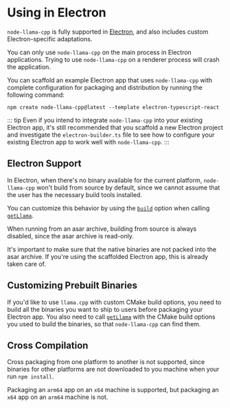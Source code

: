 # Using in Electron
`node-llama-cpp` is fully supported in [Electron](https://www.electronjs.org), and also includes custom Electron-specific adaptations.

You can only use `node-llama-cpp` on the main process in Electron applications.
Trying to use `node-llama-cpp` on a renderer process will crash the application.

You can scaffold an example Electron app that uses `node-llama-cpp` with complete configuration for packaging and distribution by running the following command:
```shell
npm create node-llama-cpp@latest --template electron-typescript-react
```

::: tip
Even if you intend to integrate `node-llama-cpp` into your existing Electron app,
it's still recommended that you scaffold a new Electron project and investigate the `electron-builder.ts` file
to see how to configure your existing Electron app to work well with `node-llama-cpp`.
:::

## Electron Support
In Electron, when there's no binary available for the current platform,
`node-llama-cpp` won't build from source by default,
since we cannot assume that the user has the necessary build tools installed.

You can customize this behavior by using the [`build`](../api/type-aliases/LlamaOptions.md#build) option when calling [`getLlama`](../api/functions/getLlama.md).

When running from an asar archive, building from source is always disabled, since the asar archive is read-only.

It's important to make sure that the native binaries are not packed into the asar archive.
If you're using the scaffolded Electron app, this is already taken care of.

## Customizing Prebuilt Binaries
If you'd like to use `llama.cpp` with custom CMake build options,
you need to build all the binaries you want to ship to users before packaging your Electron app.
You also need to call [`getLlama`](../api/functions/getLlama.md) with the CMake build options you used to build the binaries,
so that `node-llama-cpp` can find them.

## Cross Compilation
Cross packaging from one platform to another is not supported, since binaries for other platforms are not downloaded to you machine when your run `npm install`.

Packaging an `arm64` app on an `x64` machine is supported, but packaging an `x64` app on an `arm64` machine is not.
